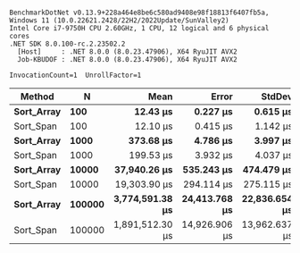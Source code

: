 ```

BenchmarkDotNet v0.13.9+228a464e8be6c580ad9408e98f18813f6407fb5a, Windows 11 (10.0.22621.2428/22H2/2022Update/SunValley2)
Intel Core i7-9750H CPU 2.60GHz, 1 CPU, 12 logical and 6 physical cores
.NET SDK 8.0.100-rc.2.23502.2
  [Host]     : .NET 8.0.0 (8.0.23.47906), X64 RyuJIT AVX2
  Job-KBUDOF : .NET 8.0.0 (8.0.23.47906), X64 RyuJIT AVX2

InvocationCount=1  UnrollFactor=1  

```
| Method     | N      | Mean            | Error         | StdDev        | Allocated |
|----------- |------- |----------------:|--------------:|--------------:|----------:|
| **Sort_Array** | **100**    |        **12.43 μs** |      **0.227 μs** |      **0.615 μs** |     **400 B** |
| Sort_Span  | 100    |        12.10 μs |      0.415 μs |      1.142 μs |     400 B |
| **Sort_Array** | **1000**   |       **373.68 μs** |      **4.786 μs** |      **3.997 μs** |     **400 B** |
| Sort_Span  | 1000   |       199.53 μs |      3.932 μs |      4.037 μs |     400 B |
| **Sort_Array** | **10000**  |    **37,940.26 μs** |    **535.243 μs** |    **474.479 μs** |     **400 B** |
| Sort_Span  | 10000  |    19,303.90 μs |    294.114 μs |    275.115 μs |     400 B |
| **Sort_Array** | **100000** | **3,774,591.38 μs** | **24,413.768 μs** | **22,836.654 μs** |     **400 B** |
| Sort_Span  | 100000 | 1,891,512.30 μs | 14,926.906 μs | 13,962.637 μs |     400 B |
